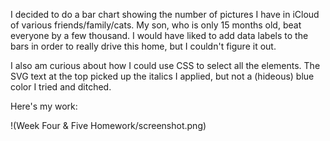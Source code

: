 I decided to do a bar chart showing the number of pictures I have in iCloud of various friends/family/cats. My son, who is only 15 months old, beat everyone by a few thousand. I would have liked to add data labels to the bars in order to really drive this home, but I couldn't figure it out.

I also am curious about how I could use CSS to select all the elements. The SVG text at the top picked up the italics I applied, but not a (hideous) blue color I tried and ditched.

Here's my work:

!(Week Four & Five Homework/screenshot.png)